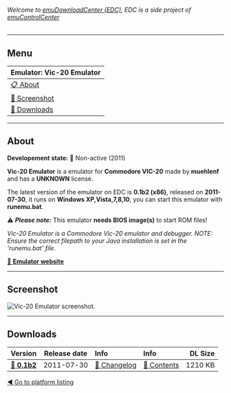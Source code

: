 ###### Welcome to [emuDownloadCenter (EDC)](https://github.com/PhoenixInteractiveNL/emuDownloadCenter/wiki/), EDC is a side project of [emuControlCenter](https://github.com/PhoenixInteractiveNL/emuControlCenter/wiki/)
***
## Menu
| **Emulator: Vic-20 Emulator** |
|:---------|
| [:clipboard: About](#about) |
| [:sunrise: Screenshot](#screen) |
| [:floppy_disk: Downloads](#downloads) |
***
## About
**Developement state:** :red_circle: Non-active (2011)

**Vic-20 Emulator** is a emulator for **Commodore VIC-20** made by **muehlenf** and has a **UNKNOWN** license.

The latest version of the emulator on EDC is **0.1b2 (x86)**, released on **2011-07-30**, it runs on **Windows XP,Vista,7,8,10**, you can start this emulator with **runemu.bat**.

:warning: _**Please note:**_ This emulator **needs BIOS image(s)** to start ROM files!

_Vic-20 Emulator is a Commodore Vic-20 emulator and debugger. NOTE: Ensure the correct filepath to your Java installation is set in the 'runemu.bat' file._

[:link: **Emulator website**](http://sourceforge.net/projects/vic20emu/)
***
## Screenshot
![](https://raw.githubusercontent.com/PhoenixInteractiveNL/emuDownloadCenter/master/hooks/vic20emu/emulator_screen_01.jpg "Vic-20 Emulator screenshot.")
***
## Downloads
| Version  | Release date  | Info       | Info       | DL Size    |
|:---------|:-------------:|:-----------|:-----------|-----------:|
| [:floppy_disk: **0.1b2**](https://github.com/PhoenixInteractiveNL/edc-repo0005/raw/master/vic20emu/0.1b2.7z) | 2011-07-30 | [:page_facing_up: Changelog](https://github.com/PhoenixInteractiveNL/edc-repo0005/blob/master/vic20emu/0.1b2_changelog.txt) | [:mag_right: Contents](https://github.com/PhoenixInteractiveNL/edc-repo0005/blob/master/vic20emu/0.1b2_contents.txt) | 1210 KB |

[:arrow_backward: Go to platform listing](https://github.com/PhoenixInteractiveNL/emuDownloadCenter/wiki/EDC-Platform-List)
